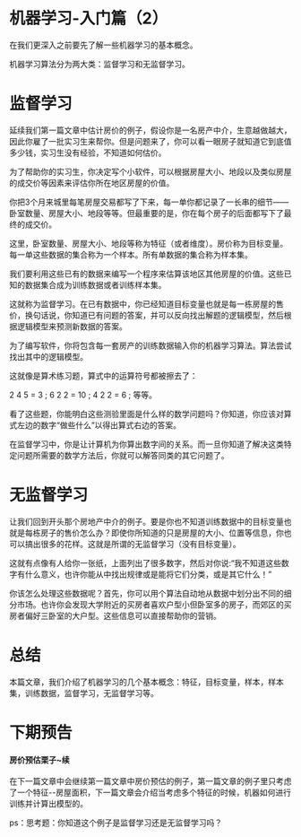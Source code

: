 # 机器学习-入门篇（2）

在我们更深入之前要先了解一些机器学习的基本概念。

机器学习算法分为两大类：监督学习和无监督学习。

# 监督学习

延续我们第一篇文章中估计房价的例子，假设你是一名房产中介，生意越做越大，因此你雇了一批实习生来帮你。但是问题来了，你可以看一眼房子就知道它到底值多少钱，实习生没有经验，不知道如何估价。

为了帮助你的实习生，你决定写个小软件，可以根据房屋大小、地段以及类似房屋的成交价等因素来评估你所在地区房屋的价值。

你把3个月来城里每笔房屋交易都写了下来，每一单你都记录了一长串的细节——卧室数量、房屋大小、地段等等。但最重要的是，你在每个房子的后面都写下了最终的成交价。

这里，卧室数量、房屋大小、地段等称为特征（或者维度）。房价称为目标变量。每一单这些数据的集合称为一个样本。所有单数据的集合称为样本集。

我们要利用这些已有的数据来编写一个程序来估算该地区其他房屋的价值。这些已知的数据集合成为训练数据或者训练样本集。

这就称为监督学习。在已有数据中，你已经知道目标变量也就是每一栋房屋的售价，换句话说，你知道已有问题的答案，并可以反向找出解题的逻辑模型，然后根据逻辑模型来预测新数据的答案。

为了编写软件，你将包含每一套房产的训练数据输入你的机器学习算法。算法尝试找出其中的逻辑模型。

这就像是算术练习题，算式中的运算符号都被擦去了：

2 4 5 = 3 ; 6 2 2 = 10 ; 4 2 2 = 6 ; 等等。

看了这些题，你能明白这些测验里面是什么样的数学问题吗？你知道，你应该对算式左边的数字“做些什么”以得出算式右边的答案。

在监督学习中，你是让计算机为你算出数字间的关系。而一旦你知道了解决这类特定问题所需要的数学方法后，你就可以解答同类的其它问题了。

# 无监督学习

让我们回到开头那个房地产中介的例子。要是你也不知道训练数据中的目标变量也就是每栋房子的售价怎么办？即使你所知道的只是房屋的大小、位置等信息，你也可以搞出很多的花样。这就是所谓的无监督学习（没有目标变量）。

这就有点像有人给你一张纸，上面列出了很多数字，然后对你说:“我不知道这些数字有什么意义，也许你能从中找出规律或是能将它们分类，或是其它什么！”

你该怎么处理这些数据呢？首先，你可以用个算法自动地从数据中划分出不同的细分市场。也许你会发现大学附近的买房者喜欢户型小但卧室多的房子，而郊区的买房者偏好三卧室的大户型。这些信息可以直接帮助你的营销。

# 总结

本篇文章，我们介绍了机器学习的几个基本概念：特征，目标变量，样本，样本集，训练数据，监督学习，无监督学习等。

# 下期预告

#### 房价预估栗子~续

在下一篇文章中会继续第一篇文章中房价预估的例子，第一篇文章的例子里只考虑了一个特征--房屋面积，下一篇文章会介绍当考虑多个特征的时候，机器如何进行训练并计算出模型的。

ps：思考题：你知道这个例子是监督学习还是无监督学习吗？




